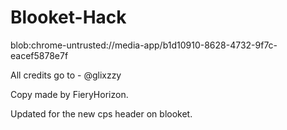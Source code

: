 # Blooket-Hack
blob:chrome-untrusted://media-app/b1d10910-8628-4732-9f7c-eacef5878e7f

All credits go to - @glixzzy

Copy made by FieryHorizon.

Updated for the new cps header on blooket.
